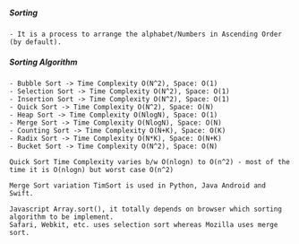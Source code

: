 ##### Sorting
    - It is a process to arrange the alphabet/Numbers in Ascending Order (by default).

##### Sorting Algorithm
    - Bubble Sort -> Time Complexity O(N^2), Space: O(1)
    - Selection Sort -> Time Complexity O(N^2), Space: O(1)
    - Insertion Sort -> Time Complexity O(N^2), Space: O(1)
    - Quick Sort -> Time Complexity O(N^2), Space: O(N)
    - Heap Sort -> Time Complexity O(NlogN), Space: O(1)
    - Merge Sort -> Time Complexity O(NlogN), Space: O(N)
    - Counting Sort -> Time Complexity O(N+K), Space: O(K)
    - Radix Sort -> Time Complexity O(N*K), Space: O(N+K)
    - Bucket Sort -> Time Complexity O(N^2), Space: O(N)

    Quick Sort Time Complexity varies b/w O(nlogn) to O(n^2) - most of the time it is O(nlogn) but worst case O(n^2)

    Merge Sort variation TimSort is used in Python, Java Android and Swift. 

    Javascript Array.sort(), it totally depends on browser which sorting algorithm to be implement.
    Safari, Webkit, etc. uses selection sort whereas Mozilla uses merge sort.